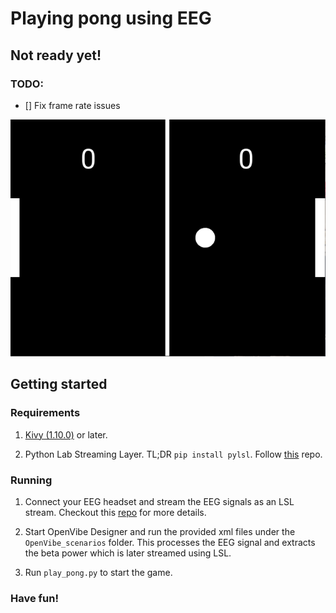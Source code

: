 # Playing pong using EEG
## Not ready yet!

### TODO:
- [] Fix frame rate issues

<p align="center">
<img src="/README/pong.png" alt="Pong_screen" width="600px"/>
</p>


## Getting started

### Requirements
1. [Kivy (1.10.0)](https://kivy.org/#home) or later.

2. Python Lab Streaming Layer. TL;DR `pip install pylsl`. Follow [this](https://github.com/sccn/labstreaminglayer) repo.


### Running
1. Connect your EEG headset and stream the EEG signals as an LSL stream. Checkout this [repo](https://github.com/sccn/labstreaminglayer)
for more details.

2. Start OpenVibe Designer and run the provided xml files under the `OpenVibe_scenarios` folder. This processes the 
EEG signal and extracts the beta power which is later streamed using LSL.

3. Run `play_pong.py` to start the game.

### Have fun!
 


